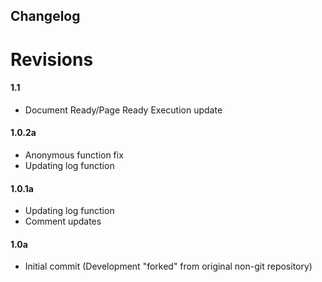 Changelog
---------

Revisions
=========

#### 1.1
- Document Ready/Page Ready Execution update

#### 1.0.2a
- Anonymous function fix
- Updating log function

#### 1.0.1a 
- Updating log function
- Comment updates

#### 1.0a
- Initial commit (Development "forked" from original non-git repository)
